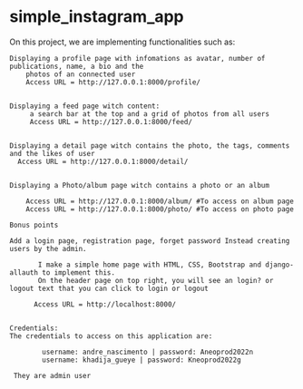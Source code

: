 # simple_instagram_app

On this project, we are implementing functionalities such as:
    
    Displaying a profile page with infomations as avatar, number of publications, name, a bio and the
        photos of an connected user
        Access URL = http://127.0.0.1:8000/profile/
        
        
    Displaying a feed page witch content:
         a search bar at the top and a grid of photos from all users
         Access URL = http://127.0.0.1:8000/feed/
         
         
    Displaying a detail page witch contains the photo, the tags, comments and the likes of user
      Access URL = http://127.0.0.1:8000/detail/
      
     
    Displaying a Photo/album page witch contains a photo or an album
      
        Access URL = http://127.0.0.1:8000/album/ #To access on album page
        Access URL = http://127.0.0.1:8000/photo/ #To access on photo page
                
    Bonus points
    
    Add a login page, registration page, forget password Instead creating users by the admin.
          
           I make a simple home page with HTML, CSS, Bootstrap and django-allauth to implement this.
           On the header page on top right, you will see an login? or logout text that you can click to login or logout
      
          Access URL = http://localhost:8000/
           

    Credentials:
    The credentials to access on this application are: 
       
            username: andre_nascimento | password: Aneoprod2022n
            username: khadija_gueye | password: Kneoprod2022g
            
     They are admin user
